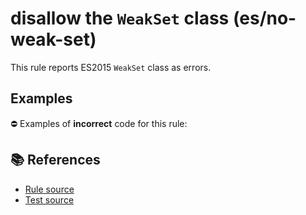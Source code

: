 # disallow the `WeakSet` class (es/no-weak-set)

This rule reports ES2015 `WeakSet` class as errors.

## Examples

⛔ Examples of **incorrect** code for this rule:

<eslint-playground type="bad" code="/*eslint es/no-weak-set: error */
let set = new WeakSet()
" />

## 📚 References

- [Rule source](https://github.com/mysticatea/eslint-plugin-es/blob/v1.3.1/lib/rules/no-weak-set.js)
- [Test source](https://github.com/mysticatea/eslint-plugin-es/blob/v1.3.1/tests/lib/rules/no-weak-set.js)
